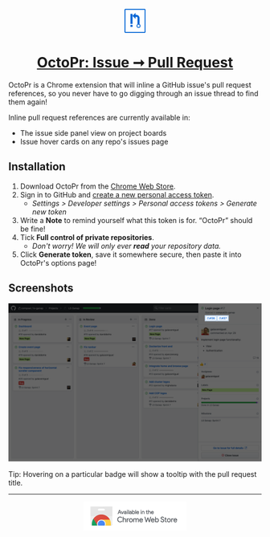 <p align="center">
  <a href="https://chrome.google.com/webstore/detail/octopr/ejacdddppnlcddgbcgeffedehoknhigj">
    <img src="src/img/icon128.png" width="48" />
  </a>
</p>
<h1 align="center">
  <a href="https://chrome.google.com/webstore/detail/octopr/ejacdddppnlcddgbcgeffedehoknhigj">OctoPr: Issue ➞ Pull Request</a>
</h1>

OctoPr is a Chrome extension that will inline a GitHub issue's pull request references, so you never have to go digging through an issue thread to find them again!

Inline pull request references are currently available in:

- The issue side panel view on project boards
- Issue hover cards on any repo's issues page

## Installation

1. Download OctoPr from the [Chrome Web Store](https://chrome.google.com/webstore/detail/octopr/ejacdddppnlcddgbcgeffedehoknhigj).
2. Sign in to GitHub and [create a new personal access token](https://github.com/settings/tokens/new).
   - _Settings > Developer settings > Personal access tokens > Generate new token_
3. Write a **Note** to remind yourself what this token is for. “OctoPr” should be fine!
4. Tick **Full control of private repositories**.
   - _Don't worry! We will only ever **read** your repository data._
5. Click **Generate token**, save it somewhere secure, then paste it into OctoPr's options page!

## Screenshots

<img src="OctoPr - Project Board.png" />

Tip: Hovering on a particular badge will show a tooltip with the pull request title.

---

<p align="center">
  <a href="https://chrome.google.com/webstore/detail/octopr/ejacdddppnlcddgbcgeffedehoknhigj">
    <img src="ChromeWebStore_Badge_v2_206x58.png" />
  </a>
</p>
